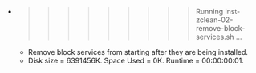 * >>>>>>>>> Running inst-zclean-02-remove-block-services.sh ...
  * Remove block services from starting after they are being installed.
  * Disk size = 6391456K. Space Used = 0K. Runtime = 00:00:00:01.
